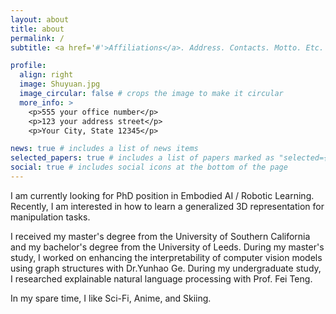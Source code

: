 ```yaml
---
layout: about
title: about
permalink: /
subtitle: <a href='#'>Affiliations</a>. Address. Contacts. Motto. Etc.

profile:
  align: right
  image: Shuyuan.jpg
  image_circular: false # crops the image to make it circular
  more_info: >
    <p>555 your office number</p>
    <p>123 your address street</p>
    <p>Your City, State 12345</p>

news: true # includes a list of news items
selected_papers: true # includes a list of papers marked as "selected={true}"
social: true # includes social icons at the bottom of the page
---
```

I am currently looking for PhD position in Embodied AI / Robotic Learning. Recently, I am interested in how to learn a generalized 3D representation for manipulation tasks.

I received my master's degree from the University of Southern California and my bachelor's degree from the University of Leeds. During my master's study, I worked on enhancing the interpretability of computer vision models using graph structures with Dr.Yunhao Ge. During my undergraduate study, I researched explainable natural language processing with Prof. Fei Teng.

In my spare time, I like Sci-Fi, Anime, and Skiing.
